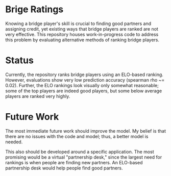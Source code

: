 # Brige Ratings

Knowing a bridge player's skill is crucial to finding good partners and assigning credit, yet existing ways that bridge players are ranked are not very effective. This repository houses work-in-progress code to address this problem by evaluating alternative methods of ranking bridge players.

# Status

Currently, the repository ranks bridge players using an ELO-based ranking. However, evaluations show very low prediction accuracy (spearman rho ~= 0.02). Further, the ELO rankings look visually only somewhat reasonable; some of the top players are indeed good players, but some below average players are ranked very highly.


# Future Work

The most immediate future work should improve the model. My belief is that there are no issues with the code and model; thus, a better model is needed.

This also should be developed around a specific application. The most promising would be a virtual "partnership desk," since the largest need for rankings is when people are finding new partners. An ELO-based partnership desk would help people find good partners.
